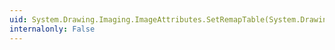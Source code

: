 ```yaml
---
uid: System.Drawing.Imaging.ImageAttributes.SetRemapTable(System.Drawing.Imaging.ColorMap[],System.Drawing.Imaging.ColorAdjustType)
internalonly: False
---
```


